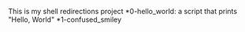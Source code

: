 This is my shell redirections project
*0-hello_world: a script that prints "Hello, World" 
*1-confused_smiley
